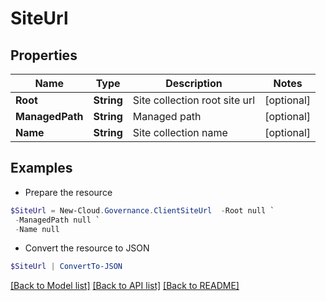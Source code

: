 # SiteUrl
## Properties

Name | Type | Description | Notes
------------ | ------------- | ------------- | -------------
**Root** | **String** | Site collection root site url | [optional] 
**ManagedPath** | **String** | Managed path | [optional] 
**Name** | **String** | Site collection name | [optional] 

## Examples

- Prepare the resource
```powershell
$SiteUrl = New-Cloud.Governance.ClientSiteUrl  -Root null `
 -ManagedPath null `
 -Name null
```

- Convert the resource to JSON
```powershell
$SiteUrl | ConvertTo-JSON
```

[[Back to Model list]](../README.md#documentation-for-models) [[Back to API list]](../README.md#documentation-for-api-endpoints) [[Back to README]](../README.md)

